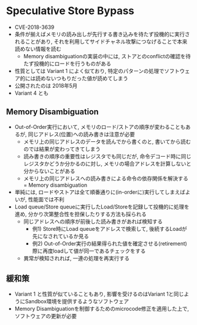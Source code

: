 # Speculative Store Bypass

* CVE-2018-3639
* 条件が揃えばメモリの読み出しが先行する書き込みを待たず投機的に実行されることがあり, それを利用してサイドチャネル攻撃につなげることで本来読めない情報を読む
  * Memory disambiguationの実装の中には, ストアとのconflictの確認を待たず投機的にロードを行うものがある
* 性質としては Variant 1 によく似ており, 特定のパターンの処理でソフトウェア的には読めないつもりだった値が読めてしまう
* 公開されたのは 2018年5月
* Variant 4 とも

## Memory Disambiguation
* Out-of-Order実行において, メモリのロード/ストアの順序が変わることもあるが, 同じアドレス(位置)への読み書きは注意が必要
  * メモリ上の同じアドレスのデータを読んでから書くのと, 書いてから読むのでは結果が変わってきてしまう
  * 読み書きの順序の重要性はレジスタでも同じだが, 命令デコード時に同じレジスタかどうか分かるのに対し, メモリの場合アドレスを計算しないと分からないことがある
  * メモリ上の同じアドレスへの読み書きによる命令の依存関係を解決する = Memory disambiguation
* 単純には, ロードやストアは全て順番通りに(in-orderに)実行してしまえばよいが, 性能面では不利
* Load queue/Store queueに実行したLoad/Storeを記録して投機的に処理を進め, 分かり次第整合性を担保したりする方法も採られる
  * 同じアドレスへの順序が前後した読み書きがあれば検知する
    * 例1) Store時にLoad queueをアドレスで検索して, 後続するLoadが先になされているか見る
    * 例2) Out-of-Order実行の結果得られた値を確定させる(retirement)際に再度loadして値が同一であるチェックをする
  * 異常が検知されれば, 一連の処理を再実行する

## 緩和策
* Variant 1 と性質が似ていることもあり, 影響を受けるのはVariant 1と同じようにSandbox環境を提供するようなソフトウェア
* Memory Disambiguationを制御するためのmicrocode修正を適用した上で, ソフトウェアの更新が必要
